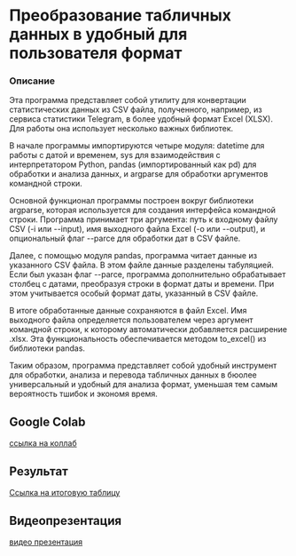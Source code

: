 # Преобразование табличных данных в удобный для пользователя формат

### Описание 

Эта программа представляет собой утилиту для конвертации статистических данных из CSV файла, полученного, например, из сервиса статистики Telegram, в более удобный формат Excel (XLSX). Для работы она использует несколько важных библиотек.


В начале программы импортируются четыре модуля: datetime для работы с датой и временем, sys для взаимодействия с интерпретатором Python, pandas (импортированный как pd) для обработки и анализа данных, и argparse для обработки аргументов командной строки.


Основной функционал программы построен вокруг библиотеки argparse, которая используется для создания интерфейса командной строки. Программа принимает три аргумента: путь к входному файлу CSV (-i или --input), имя выходного файла Excel (-o или --output), и опциональный флаг --parce для обработки дат в CSV файле.


Далее, с помощью модуля pandas, программа читает данные из указанного CSV файла. В этом файле данные разделены табуляцией. Если был указан флаг --parce, программа дополнительно обрабатывает столбец с датами, преобразуя строки в формат даты и времени. При этом учитывается особый формат даты, указанный в CSV файле.


В итоге обработанные данные сохраняются в файл Excel. Имя выходного файла определяется пользователем через аргумент командной строки, к которому автоматически добавляется расширение .xlsx. Эта функциональность обеспечивается методом to_excel() из библиотеки pandas.

Таким образом, программа представляет собой удобный инструмент для обработки, анализа и перевода табличных данных в бюолее универсальный и удобный для анализа формат, уменьшая тем самым вероятность тшибок и экономя время.

## Google Colab
[ссылка на коллаб](https://colab.research.google.com/drive/1WqhPc3CIED0qWT0lQFzeyalKdg9VRlhc?usp=sharing)

## Результат

[Ссылка на итоговую таблицу](https://docs.google.com/spreadsheets/d/1OLgr_uLgfdLdYE-TJhzB9mYeY43x7MJc/edit?usp=sharing&ouid=101600728093234542078&rtpof=true&sd=true)

## Видеопрезентация 
[видео презентация](https://drive.google.com/file/d/18rrkDvYfyGAUINl5UHYNxBXjF4sBqWGj/view?usp=sharing)
